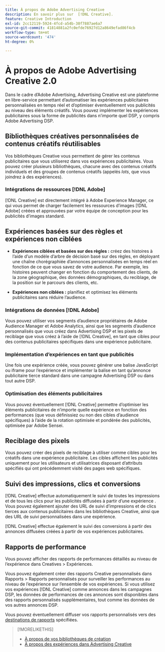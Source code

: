```yaml
---
title: À propos de Adobe Advertising Creative
description: En savoir plus sur  [!DNL Creative].
feature: Creative Introduction
exl-id: 2cc12119-5924-4fcd-a54b-30f7887ae6a7
source-git-commit: 41814881a2fc0efde76927d12a8649efad86f4cb
workflow-type: tm+mt
source-wordcount: '474'
ht-degree: 0%

---
```


# À propos de Adobe Advertising Creative 2.0

<!-- verify all and rewrite to include new stuff -->

Dans le cadre d’Adobe Advertising, Advertising Creative est une plateforme en libre-service permettant d’automatiser les expériences publicitaires personnalisées en temps réel et d’optimiser éventuellement vos publicités au niveau des éléments créatifs.<!-- Verify --> Vous pouvez implémenter les expériences publicitaires sous la forme de publicités dans n’importe quel DSP, y compris Adobe Advertising DSP.

## Bibliothèques créatives personnalisées de contenus créatifs réutilisables

Vos bibliothèques Creative vous permettent de gérer les contenus publicitaires que vous utiliserez dans vos expériences publicitaires. Vous pouvez créer plusieurs bibliothèques, chacune avec des contenus créatifs individuels et des groupes de contenus créatifs (appelés *lots*, que vous joindrez à des expériences).

### Intégrations de ressources [!DNL Adobe]

[!DNL Creative] est directement intégré à Adobe Experience Manager, ce qui vous permet de charger facilement les ressources d’images [!DNL Adobe] créées et approuvées par votre équipe de conception pour les publicités d’images standard.

## Expériences basées sur des règles et expériences non ciblées

* **Expériences ciblées et basées sur des règles :** créez des histoires à l’aide d’un modèle d’arbre de décision basé sur des règles, en déployant une chaîne chorégraphiée d’annonces personnalisées en temps réel en fonction de ce que vous savez de votre audience. Par exemple, les histoires peuvent changer en fonction du comportement des clients, de la zone géographique, des données démographiques, du reciblage, de la position sur le parcours des clients, etc.

* **Expériences non ciblées :** planifiez et optimisez les éléments publicitaires sans réduire l’audience.

### Intégrations de données [!DNL Adobe]

Vous pouvez utiliser vos segments d’audience propriétaires de Adobe Audience Manager et Adobe Analytics, ainsi que les segments d’audience personnalisés que vous créez dans Advertising DSP et les pixels de reciblage que vous créez à l’aide de [!DNL Creative], en tant que cibles pour des contenus publicitaires spécifiques dans une expérience publicitaire. <!-- Advertiser should be able to target all segments that are available in DSP for targeting -->

### Implémentation d’expériences en tant que publicités

Une fois une expérience créée, vous pouvez générer une balise JavaScript ou iframe pour l’expérience et implémenter la balise en tant qu’annonce publicitaire tierce standard dans une campagne Advertising DSP ou dans tout autre DSP.<!-- Will add video and other ad formats; not sure if they'll be available for both standard and dynamic ads. -->

### Optimisation des éléments publicitaires

Vous pouvez éventuellement [!DNL Creative] permettre d’optimiser les éléments publicitaires de n’importe quelle expérience en fonction des performances (que vous définissiez ou non des cibles d’audience spécifiques) à l’aide de la rotation optimisée et pondérée des publicités, optimisée par Adobe Sensei.

<!--
[!DNL Creative] serves first-party ads and triggers third-party ads for the experience based on the specified targeting (when applicable), scheduling, ad rotation, and optimization goal options 
-->

## Reciblage des pixels

Vous pouvez créer des pixels de reciblage à utiliser comme cibles pour les créatifs dans une expérience publicitaire. Les cibles affichent les publicités uniquement pour les utilisateurs et utilisatrices disposant d’attributs spécifiés qui ont précédemment visité des pages web spécifiques.

## Suivi des impressions, clics et conversions

[!DNL Creative] effectue automatiquement le suivi de toutes les impressions et de tous les clics pour les publicités diffusées à partir d’une expérience . Vous pouvez également ajouter des URL de suivi d’impressions et de clics tierces aux contenus publicitaires dans les bibliothèques Creative, ainsi que des URL de suivi personnalisées dans une expérience.

[!DNL Creative] effectue également le suivi des conversions à partir des annonces diffusées créées à partir de vos expériences publicitaires.<!-- Verify wording; anything important to add here? We do track them for all users, right? Or is it optional?  -->

<!--
 [Don't need to mention] When an ad is served, the DSP that buys the ad first tracks the impression, and then passes the impression information to [!DNL Creative]. [!DNL Creative] first tracks a click on an ad, and it then passes the click information
to the DSP.
-->

## Rapports de performance

Vous pouvez afficher des rapports de performances détaillés au niveau de l’expérience dans Creatives > Expériences.

Vous pouvez également créer des rapports Creative personnalisés dans Rapports > Rapports personnalisés pour surveiller les performances au niveau de l’expérience sur l’ensemble de vos expériences. Si vous utilisez vos expériences [!DNL Creative] comme annonces dans les campagnes DSP, les données de performances de ces annonces sont disponibles dans des rapports personnalisés supplémentaires, tout comme les données de vos autres annonces DSP. <!-- Verify that [!DNL Creative] users have access to ALL other reports. -->

Vous pouvez éventuellement diffuser vos rapports personnalisés vers des [destinations de rapports](/help/dsp/reports/report-destinations/report-destination-about.md) spécifiées.

<!--
>* [Overview of implementing Adobe Advertising Creative](/help/creative/introduction/implementation-overview.md)
>* [How the user interface is organized](/help/creative/introduction/ui.md)
-->

>[!MORELIKETHIS]
>
>* [À propos de vos bibliothèques de création](/help/creative/creative-libraries/creative-libraries-about.md)
>* [À propos des expériences dans Advertising Creative](/help/creative/experiences/experience-about.md)

